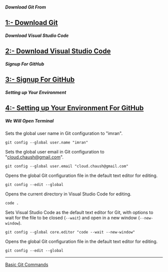 ##### Download Git From

[ 1:- Download Git](https://git-scm.com/downloads)
-----

##### Download Visual Studio Code

[ 2:- Download Visual Studio Code](https://code.visualstudio.com/download)
-----

##### Signup For GitHub

[ 3:- Signup For GitHub](https://github.com/signup)
-----

##### Setting up Your Environment

[ 4:- Setting up Your Environment For GitHub]()
-----
##### We Will Open Terminal

Sets the global user name in Git configuration to "imran".
```
git config --global user.name "imran"
```
Sets the global user email in Git configuration to "cloud.chaush@gmail.com".
```
git config --global user.email "cloud.chaush@gmail.com"
```
Opens the global Git configuration file in the default text editor for editing.
```
git config --edit --global
```
Opens the current directory in Visual Studio Code for editing.
```
code .
```
Sets Visual Studio Code as the default text editor for Git, with options to wait for the file to be closed (`--wait`) and open in a new window (`--new-window`).
```
git config --global core.editor "code --wait --new-window"
```
Opens the global Git configuration file in the default text editor for editing.
```
git config --edit --global
```
-----

[Basic Git Commands](https://github.com/chaushimran/GitHub_Fundamentals/edit/main/File/Git_cmd.md)

